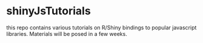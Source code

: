 # shinyJsTutorials
this repo contains various tutorials on R/Shiny bindings to popular javascript libraries. Materials will be posed in a few weeks.
